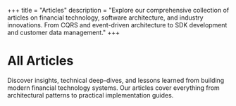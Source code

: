 +++
title = "Articles"
description = "Explore our comprehensive collection of articles on financial technology, software architecture, and industry innovations. From CQRS and event-driven architecture to SDK development and customer data management."
+++

# All Articles

Discover insights, technical deep-dives, and lessons learned from building modern financial technology systems. Our articles cover everything from architectural patterns to practical implementation guides. 